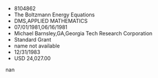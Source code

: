 
* 8104862
* The Boltzmann Energy Equations
* DMS,APPLIED MATHEMATICS
* 07/01/1981,06/16/1981
* Michael Barnsley,GA,Georgia Tech Research Corporation
* Standard Grant
*   name not available
* 12/31/1983
* USD 24,027.00

nan
